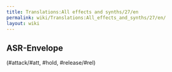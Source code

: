 ```yaml
---
title: Translations:All effects and synths/27/en
permalink: wiki/Translations:All_effects_and_synths/27/en/
layout: wiki
---
```


## ASR-Envelope

(\#attack/\#att, \#hold, \#release/\#rel)
